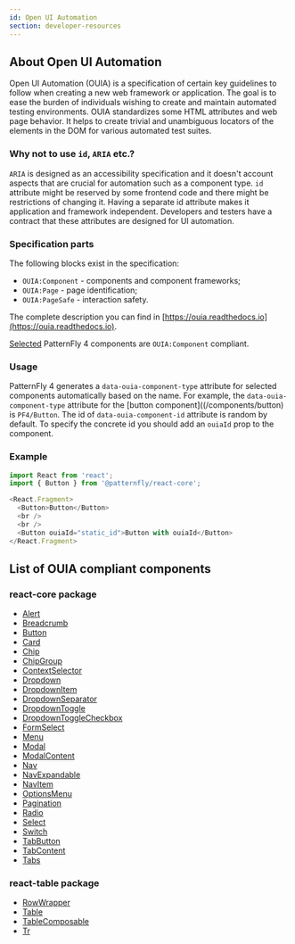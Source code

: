 ```yaml
---
id: Open UI Automation
section: developer-resources
---
```


## About Open UI Automation

Open UI Automation (OUIA) is a specification of certain key guidelines to follow when creating a new
web framework or application. The goal is to ease the burden of individuals wishing to create and
maintain automated testing environments. OUIA standardizes some HTML attributes and web page
behavior. It helps to create trivial and unambiguous locators of the elements in the DOM for
various automated test suites.

### Why not to use `id`, `ARIA` etc.?

`ARIA` is designed as an accessibility specification and it doesn't account aspects that are crucial
for automation such as a component type. `id` attribute might be reserved by some frontend code and
there might be restrictions of changing it. Having a separate id attribute makes it application and
framework independent. Developers and testers have a contract that these attributes are designed for
UI automation.

### Specification parts

The following blocks exist in the specification:

* `OUIA:Component` - components and component frameworks;
* `OUIA:Page` - page identification;
* `OUIA:PageSafe` - interaction safety.

The complete description you can find in [https://ouia.readthedocs.io](https://ouia.readthedocs.io).

[Selected](#list-of-ouia-compliant-components) PatternFly 4 components are `OUIA:Component`
compliant.

### Usage

PatternFly 4 generates a `data-ouia-component-type` attribute for selected components automatically
based on the name. For example, the `data-ouia-component-type` attribute for the [button component]((/components/button) is
`PF4/Button`. The id of `data-ouia-component-id` attribute is random by default. To specify the
concrete id you should add an `ouiaId` prop to the component.

### Example

```js
import React from 'react';
import { Button } from '@patternfly/react-core';

<React.Fragment>
  <Button>Button</Button>
  <br />
  <br />
  <Button ouiaId="static_id">Button with ouiaId</Button>
</React.Fragment>
```

## List of OUIA compliant components

### react-core package

* [Alert](/components/alert)
* [Breadcrumb](/components/breadcrumb)
* [Button](/components/button)
* [Card](/components/card)
* [Chip](/components/chip)
* [ChipGroup](/components/chipg-roup)
* [ContextSelector](/components/context-selector)
* [Dropdown](/components/dropdown)
* [DropdownItem](/components/dropdown)
* [DropdownSeparator](/components/dropdown)
* [DropdownToggle](/components/dropdown)
* [DropdownToggleCheckbox](/components/dropdown)
* [FormSelect](/components/form-select)
* [Menu](/components/menu)
* [Modal](/components/modal)
* [ModalContent](/components/modal)
* [Nav](/components/navigation)
* [NavExpandable](/components/navigation)
* [NavItem](/components/navigation)
* [OptionsMenu](/components/options-menu)
* [Pagination](/components/pagination)
* [Radio](/components/radio)
* [Select](/components/select)
* [Switch](/components/switch)
* [TabButton](/components/tabs)
* [TabContent](/components/tabs)
* [Tabs](/components/tabs)

### react-table package

* [RowWrapper](/components/table)
* [Table](/components/table)
* [TableComposable](/components/table)
* [Tr](/components/table)
